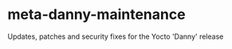 meta-danny-maintenance
======================

Updates, patches and security fixes for the Yocto 'Danny' release
